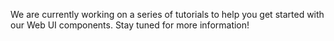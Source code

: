 <webui-data data-page-title="Tutorials" data-page-subtitle=""></webui-data>

We are currently working on a series of tutorials to help you get started with our Web UI components. Stay tuned for more information!

